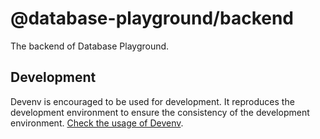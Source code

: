 # @database-playground/backend

The backend of Database Playground.

## Development

Devenv is encouraged to be used for development. It reproduces the development environment to ensure the consistency of the development environment. [Check the usage of Devenv](https://devenv.sh).
